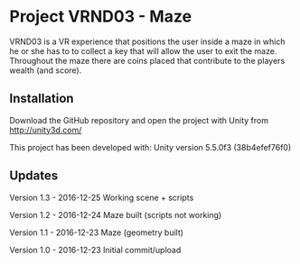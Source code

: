 # Project VRND03 - Maze

VRND03 is a VR experience that positions the user inside a maze in which he or she has to to collect a key that will allow the user to exit the maze. Throughout the maze there are coins placed that contribute to the players wealth (and score).

## Installation

Download the GitHub repository and open the project with Unity from http://unity3d.com/

This project has been developed with: Unity version 5.5.0f3 (38b4efef76f0)


## Updates

Version 1.3 - 2016-12-25 Working scene + scripts

Version 1.2 - 2016-12-24 Maze built (scripts not working)

Version 1.1 - 2016-12-23 Maze (geometry built)

Version 1.0 - 2016-12-23 Initial commit/upload
